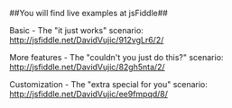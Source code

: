 ##You will find live examples at jsFiddle##

Basic - The "it just works" scenario:
http://jsfiddle.net/DavidVujic/912vgLr6/2/


More features - The "couldn't you just do this?" scenario:
http://jsfiddle.net/DavidVujic/82gh5nta/2/


Customization - The "extra special for you" scenario:
http://jsfiddle.net/DavidVujic/ee9fmpqd/8/